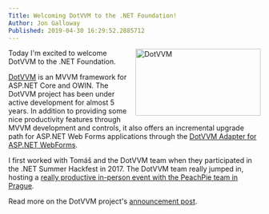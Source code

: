 ```yaml
---
Title: Welcoming DotVVM to the .NET Foundation!
Author: Jon Galloway
Published: 2019-04-30 16:29:52.2885712
---
```

<p><a href="https://www.dotvvm.com/"><img alt="DotVVM" src="assets/posts/logo-dotvvm.svg" style="float: right; width: 250px; height: 134px;" /></a>Today I'm excited to welcome DotVVM to the .NET Foundation.</p>

<p><a href="https://www.dotvvm.com/">DotVVM</a> is an MVVM framework for ASP.NET Core and OWIN. The DotVVM project has been under active development for almost 5 years. In addition to providing some nice productivity features through MVVM development and controls, it also offers an incremental upgrade path for ASP.NET Web Forms applications through the <a href="https://www.dotvvm.com/blog/48/Announcing-DotVVM-Adapters-for-ASP-NET-Web-Forms">DotVVM Adapter&nbsp;for ASP.NET WebForms</a>.</p>

<p>I first worked with&nbsp;Tomáš and the DotVVM team when they participated in the .NET Summer Hackfest in 2017. The DotVVM team really jumped in, hosting a <a href="https://www.dotvvm.com/blog/26/NET-Summer-Hackfest-Session-in-Prague">really productive in-person event with the PeachPie team in Prague</a>.&nbsp;</p>

<p>Read more on the DotVVM project's <a href="https://www.dotvvm.com/blog/57/DotVVM-joins-the-NET-Foundation">announcement post</a>.</p>
